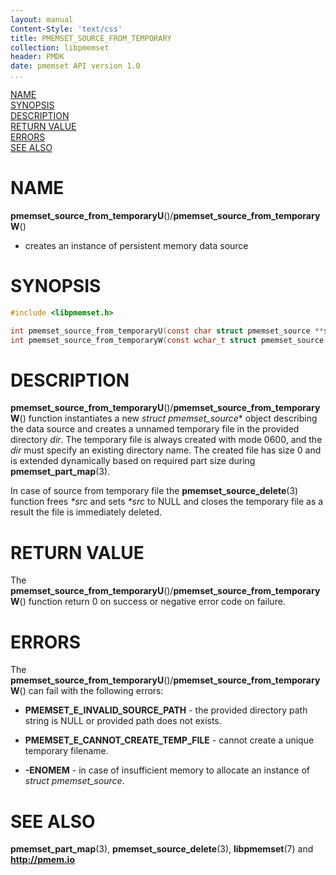 ```yaml
---
layout: manual
Content-Style: 'text/css'
title: PMEMSET_SOURCE_FROM_TEMPORARY
collection: libpmemset
header: PMDK
date: pmemset API version 1.0
...
```


[comment]: <> (SPDX-License-Identifier: BSD-3-Clause)
[comment]: <> (Copyright 2021, Intel Corporation)

[comment]: <> (pmemset_source_from_temporary.3 -- man page for pmemset_source_from_temporary)

[NAME](#name)<br />
[SYNOPSIS](#synopsis)<br />
[DESCRIPTION](#description)<br />
[RETURN VALUE](#return-value)<br />
[ERRORS](#errors)<br />
[SEE ALSO](#see-also)<br />

# NAME #

**pmemset_source_from_temporaryU**()/**pmemset_source_from_temporaryW**()
- creates an instance of persistent memory data source

# SYNOPSIS #

```c
#include <libpmemset.h>

int pmemset_source_from_temporaryU(const char struct pmemset_source **src, const char *dir);
int pmemset_source_from_temporaryW(const wchar_t struct pmemset_source **src, const char *dir);
```
# DESCRIPTION #

**pmemset_source_from_temporaryU**()/**pmemset_source_from_temporaryW**() function instantiates a new *struct pmemset_source** object
describing the data source and creates a unnamed temporary file in the provided directory *dir*.
The temporary file is always created with mode 0600, and the *dir* must specify an existing
directory name. The created file has size 0 and is extended dynamically based on required
part size during **pmemset_part_map**(3).

In case of source from temporary file the **pmemset_source_delete**(3) function
frees *\*src* and sets *\*src* to NULL and closes the temporary file as a result
the file is immediately deleted.

# RETURN VALUE #

The **pmemset_source_from_temporaryU**()/**pmemset_source_from_temporaryW**() function return 0 on success
or negative error code on failure.

# ERRORS #

The **pmemset_source_from_temporaryU**()/**pmemset_source_from_temporaryW**() can fail with the following errors:

* **PMEMSET_E_INVALID_SOURCE_PATH** - the provided directory path string is NULL
or provided path does not exists.

* **PMEMSET_E_CANNOT_CREATE_TEMP_FILE** - cannot create a unique temporary filename.

* **-ENOMEM** - in case of insufficient memory to allocate an instance
of *struct pmemset_source*.

# SEE ALSO #

**pmemset_part_map**(3), **pmemset_source_delete**(3),
**libpmemset**(7) and **<http://pmem.io>**
